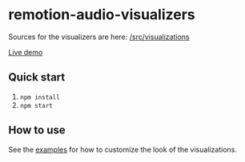 # remotion-audio-visualizers

Sources for the visualizers are here: [/src/visualizations](/src/visualizations)

[Live demo](https://o1b60.csb.app/)

## Quick start

1. `npm install`
2. `npm start`

## How to use

See the [examples](/src/AllVisualizationsComposition.tsx) for how to customize the look of the visualizations.
